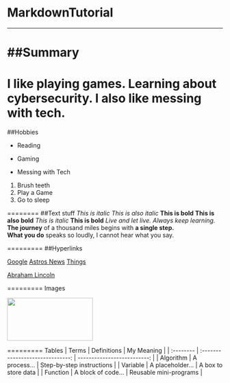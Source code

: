 # MarkdownTutorial
-------

##Summary
=======
I like playing games. Learning about cybersecurity. I also like messing with tech.
=======
##Hobbies
- Reading
+ Gaming
* Messing with Tech
1. Brush teeth  
2. Play a Game  
4. Go to sleep

========
##Text stuff
*This is italic*
_This is also italic_
**This is bold**
__This is also bold__
<i>This is italic</i>
<b>This is bold</b>
*Live and let live.*
_Always keep learning._
**The journey** of a thousand miles begins with **a single step.**  
__What you do__ speaks so loudly, I cannot hear what you say.

=========
##Hyperlinks

[Google](https://www.google.com)
[Astros News](https://www.mlb.com/astros)
[Things][1]

[1]: https://www.youtube.com/
[Abraham Lincoln][1]

[1]: https://en.wikipedia.org/wiki/Abraham_Lincoln

=========
Images 

<img src="https://i.pinimg.com/originals/df/0b/50/df0b503731870d60f371c55a5903857e.jpg" height="100px" width="200px">



=========
Tables
| Terms     | Definitions                      | My Meaning                  |
| :-------- | :------------------------------: | --------------------------: |
| Algorithm | A process...                     | Step-by-step instructions   |
| Variable  | A placeholder...                 | A box to store data         |
| Function  | A block of code...               | Reusable mini-programs      |













